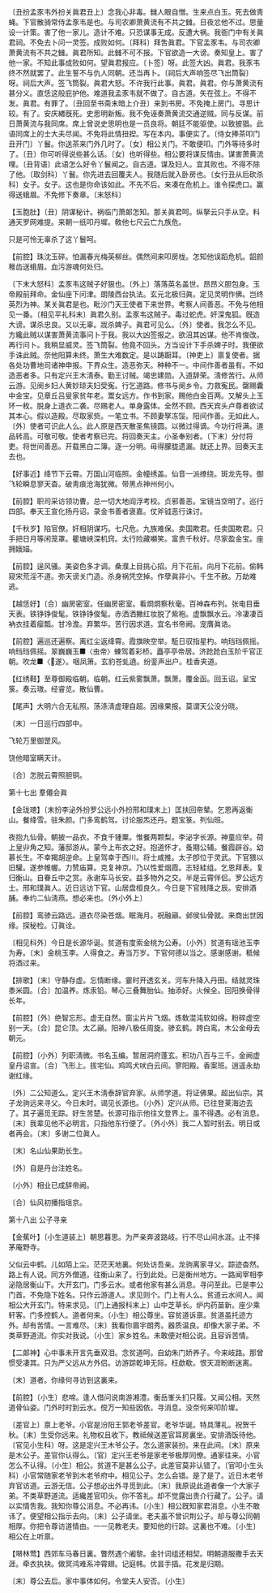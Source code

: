 <!-- { "loadSidebar": true } -->
〔丑扮孟豕韦外扮关眞君丑上〕念我心非毒。雠人眼自憎。生来点白玉。死去做靑蝇。下官散骑常侍孟豕韦是也。与司农卿萧黄流有不共之雠。日夜忿他不过。思量设一计策。害了他一家儿。造计不难。只恐谋事无成。反遭大祸。我衙门中有关眞君祠。不免去卜问一灵签。成败如何。〔拜科〕拜吿眞君。下官孟豕韦。与司农卿萧黄流有不共之雠。眞君所知。此雠不可不报。下官欲造一大谤。奏知皇上。害了他一家。不知此事成败如何。望眞君报应。〔卜签〕呀。此签大凶。眞君。我豕韦终不然就罢了。此生誓不与仇人同朝。还当再卜。〔祠后大声响签尽飞出筒裂〕呀。祠后大声。签飞筒裂。眞君大怒。不许我行此事。眞君。眞君。你与萧黄流有甚分义。直恁这般庇护他。难道我孟豕韦就不做了。自古道。矢在弦上。不得不发。眞君。有罪了。〔丑回至书斋末暗上介丑〕来到书房。不免掩上房门。寻思计较。有了。安庆緖旣死。史思明新叛。我不免诬奏萧黄流交通逆贼。同与反谋。前日萧黄流与我同席。席上曾说史思明也是一员良将。朝廷不能驱使。以致披猖。此语同席上的士大夫尽闻。不免将此情扭揑。写在本内。事便实了。〔侍女捧茶叩门丑开门〕丫鬟。你送茶来门外几时了。〔女〕相公关门。不敢便叩。门外等待多时了。〔丑〕你可听得说些甚么话。〔女〕也听得些。相公要将谋反情由。谋害萧黄流哩。〔丑背语〕此语怎么好令丫鬟闻之。自古道。谋及妇人。宜其败也。不得不除了他。〔取剑科〕丫鬟。你先进去回覆夫人。我随后就入卧房也。〔女行丑从后砍杀科〕女子。女子。这也是你命该如此。不先不后。来凑在危机上。谁令探虎口。赢得送蛾眉。不免修下奏章。〔末怒科〕 

【玉胞肚】〔丑〕阴谋秘计。祸临门萧郞怎知。那关眞君呵。纵拏云只手从空。料通天罗网难提。来朝一纸叩丹墀。敎他七尺云亡九族危。

只是可怜无辜杀了这丫鬟呵。 

【前腔】珠沈玉碎。怕漏春光梅英柳丝。偶然间来叩房栊。怎知他误蹈危机。韶颜稚齿送蛾眉。血污游魂何处归。

〔下末大怒科〕孟豕韦这贼子好狠也。〔外上〕落落英名盖世。昂昂义胆包身。玉帝殿前拜命。金仙座下问津。朗陵西台执法。玄元北极归眞。定见灵明作佛。岂终英烈为神。某关眞君是也。毗沙门天王使者下来世界。考察人间善恶。不免与他相见一番。〔相见平礼科末〕眞君久别。孟豕韦这贼子。毒过蛇虎。奸深鬼狐。旣造大谤。谋杀忠良。又以无辜。戕杀婢子。眞君可见么。〔外〕使者。我怎么不见。方纔此贼以谋害萧黄流事问卜于我。我以大凶签报之。欲沮其凶谋。他不肯悛改。再行问卜。我稍显威灵。签飞筒裂。他竟不回头。方当设计下手杀婢子时。我便欲手诛此贼。奈他阳算未终。萧生大难数定。是以踌蹰耳。〔神吏上〕禀复使者。据各处功曹地司诸神申报。下界众生。造恶弥天。种种不一。中间作善者虽有。不如造恶者多。只有定兴王木淸泰。勤王讨贼。竭忠建勋。入道辞荣。淸修苦行。从师云游。见阌乡妇人黄妙琼夫妇受寃。行乞道路。修书与阌乡令。力救寃民。罄赐囊中金宝。见章丘吕叟家贫年老。鬻女远方。作书到家。赐他白金百两。又解头上玉环一枚。脱身上道衣二袭。尽赐老人。单身露体。全然不顾。西天宾头卢尊者欲试其本心。假以造殿。尽取家赀。一笔立书。不顾妻孥冻馁。阳间作善。无如此人。〔外〕使者可识此人么。此人原是西天散圣焦镜圆。以微过得谪。今功行将满。道品转高。可敬可敬。使者考察已完。将回奏天主。小圣奉别者。〔下末〕分付将吏。将世间善恶。开载黑白二簿。逐一分明。毋得朦胧遗漏。就还上界。回奏天主去也。 

【好事近】绛节下云霄。万国山河临照。金幢绣盖。仙音一派缭绕。斑龙先导。御飞轮瞬息寥天杳。破靑痕沧海犹微。带黑点神州何小。

【前腔】职司采访领功曹。总一切大地阎浮考校。贞邪善恶。宝镜当空明了。巡行四部。奉天王宣化扬丹诏。录金书善者褒嘉。仗斧钺恶行诛讨。

【千秋岁】陷官僚。奸相阴谋巧。七尺危。九族难保。卖国欺君。任卖国欺君。只手把日月等闲笼罩。瞿塘峡深机窍。太行险藏嚬笑。富贵千秋好。尽家盈金宝。座拥娥媌。

【前腔】逞风骚。美姿色多才调。桑濮上目挑心招。月下花前。向月下花前。偷韩窥宋荒淫不道。弥天谤关门造。杀身祸凭空掉。作孽眞非小。千生不赦。万劫难逃。

【越恁好】〔合〕幽房密室。任幽房密室。看烱烱察秋毫。百神森布列。张电目垂天表。铁铮铮俊髦。铁铮铮俊髦。赤洒洒撇红妆脱了紫袍。虚飘飘水云。冷凄凄百衲衣挂着瘿瓢。甘冷澹。弃繁华。苦行因求道。宜名书帝阙。宠膺眞诰。

【前腔】遍巡还遍察。离红尘返绛霄。霞旗映空举。駈日驭指星杓。响珰珰佩摇。响珰珰佩摇。翠巍巍玉■〈虫帝〉蝀驾着彩桥。矗亭亭帝居。济跄跄白玉阶千官正朝。吹龙■〈遂〉。咽凤箫。玄豹苍虬遶。纷銮声出户。桂香夹道。

【红绣鞋】至尊御殿临朝。临朝。红云紫雾飘萧。飘萧。覆金函。回玉诏。呈宝箓。奏云璈。经睿览。散仙曹。

【尾声】大明六合无私照。荡涤淸虚理自超。因缘果报。莫谓天公没分晓。

〔末〕一日巡行四部中。

飞轮万里御罡风。

饶他暗室瞒天计。

〔合〕怎脱云霄照胆铜。 

第十七出
羣僊会眞

【金珑璁】〔末扮李泌外扮罗公远小外扮邢和璞末上〕匡扶回帝辇。乞恩再返衡山。餐绛雪。驻朱颜。门多鸾鹤驾。讨论服炁还丹。题宝箓。列仙班。

夜抱九仙骨。朝披一品衣。不食千锺粟。惟餐两颗梨。李泌字长源。神童应举。荷上皇丱角之知。藩邸游从。蒙今上布衣之好。抱道怀才。蚤期公辅。餐霞辟谷。幼慕长生。不幸羯胡逆命。上皇驾幸于西川。将士咸推。太子卽位于灵武。下官猥以旧驩。遂参帷幄。力赞庙算。克复神京。乃以性爱烟霞。志轻絓组。乞恩拜表。复归衡山。自眷丘中之赏。永谢车马长安。益多物外之交。半是云霄伴侣。罗公远方士。邢和璞眞人。近日远访下官。山居盘桓良久。今日是下官贱降之辰。安排酒脯。奉约二仙淸燕。想必来也。〔外小外上〕 

【前腔】鸾骖云路远。道衣尽染苍烟。眠海月。祝融巓。邺侯仙骨就。来商出世因缘。探秘检。订眞诠。

〔相见科外〕今日是长源华诞。贫道有度索金桃为公寿。〔小外〕贫道有瑶池玉李为寿。〔末〕金桃玉李。人得食之。寿当万岁。下官何德以当之。感谢感谢。秪候将酒过来。 

【排歌】〔末〕守静存虚。忘情断缘。霎时开透玄关。河车升降入丹田。结就灵珠黍米圆。〔合〕加温养。炼汞铅。琴心三叠舞胎仙。抽添好。火候全。回阳换骨得长年。

【前腔】〔外〕绝智忘形。虚无自然。窗尘片片飞烟。炼敎混沌软如绵。粉碎虚空别一天。〔合〕昆仑顶。太乙巓。阳神八极任周旋。骖玄鹤。跨白鸾。木公金母去朝元。

【前腔】〔小外〕列职淸微。书名玉编。暂居洞府蓬玄。积功八百与三千。金阙虚皇丹诏宣。〔合〕飞形上。拔宅仙。鸡鸣犬吠白云间。寥阳殿。香案班。逍遥永劫谢红缘。

〔外〕二公知道么。定兴王木淸泰辞官弃家。从师学道。将证佛果。超出仙宗。其子龙驹远来寻父。今日未时。谒见长源也。〔小外〕定兴从师。已往登莱海边去了。其子遍觅无踪。好生苦楚。长源可指示他往文登界上。虽不得遇。必有消息。〔末〕我辈见他不必明言。只指他东行便了。〔外小外〕我二人暂时别去。明日或者再会。〔末〕多谢二位眞人。 

〔末〕名山仙果助长生。

〔外〕自是丹台注姓名。

〔小外〕相业已成辞帝阙。

〔合〕仙风初播指瑶京。 

第十八出
公子寻亲

【金蕉叶】〔小生道装上〕朝思暮思。为严亲奔波路岐。行不尽山间水涯。止不择茅庵野寺。

父似云中鹤。儿如陌上尘。茫茫天地裏。何处访吾亲。龙驹离家寻父。踪迹杳然。路上有人说。同方外僧道。往衡山来了。行到此处。已是衡州地方。一路闻宰相李泌隐居衡山下。大开玄门。门多云水。或者他家有甚么消息。寻问至此。已是李公门首。不免隐下姓名。只作云游道人。求见则个。门上有人么。贫道云水间人。闻相公大开玄门。特来求见。〔门上通报科末上〕山中芝草长。炉内药苗新。座少乘轩客。门多控鹤人。道者何来。〔小生〕相公尊坐。容贫道诉禀。贫道虽托迹方外。却有苦情。一言难尽。〔末〕我看你眉宇朗秀。器质温良。却像大家子弟。不类草野道流。你实对我说。〔小生〕家乡姓名。未敢便对相公说。且容诉苦情。 

【二郞神】心中事未开言先垂双泪。念贫道呵。自幼朱门娇养子。今来岐路。那曾惯受凄其。只为严父远从方外侣。访游踪乾坤无际。枉歔欷。恨天涯盼断迷离。

〔末〕道者。你缘何寻访到这裏来。 

【前腔】〔小生〕悲啼。逢人借问说南游湘澧。衡岳峯头扪只履。又闻公相。天然道骨仙姿。门外时时到云水。傥万一知些因依。寻消息。没奈何来叩阶墀。

〔差官上〕禀上老爷。小官是汾阳王郭老爷差官。老爷华诞。特具薄礼。祝贺千秋。〔末〕生受你远来。礼物权且收下。教祗候送差官耳房裏坐。安排酒饭待他。〔官见小生科〕呀。这是定兴王木爷公子。怎么道家装扮。来在此间。〔末〕原来是木公子。差官你认得么。〔官〕定兴王老爷是家老爷极厚同僚。通家往来。小官怎么不认得。〔小生〕相公。贫道不是甚么公子。此差官莫非认错了。〔官叩小生头科〕小官常随家老爷到木老爷府中。相见公子。怎么会错。是了是了。近日木老爷弃官访道。云游无信。公子想必出外寻觅到此。〔末〕我原说此道者像一个大家子弟。不类草野道流。适纔差官叩头。你不答礼。却不觉露出贵介行藏了。公子。请以实情吿我。我知你尊公消息。不必再讳。〔小生〕相公旣知家君消息。小生不敢讳了。便望相公指示去向。〔末〕公子请坐。老夫虽不曾识荆公子。却与尊公同朝相厚。你把令尊访道情由。一一见教老夫。要知他的行踪。这裏也不难。〔小生〕相公在上听禀。 

【啭林莺】西郊车马春日裏。瞥然遇个阇黎。金针词组还相契。明朝道服撒手去天涯。牵衣执袂。做冥鸿难系冲霄翅。记庭帏。优昙手插。花发是归期。

〔末〕尊公去后。家中事体如何。令堂夫人安否。〔小生〕 

